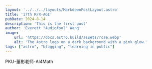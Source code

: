 ```yaml
---
layout: '../../../layouts/MarkdownPostLayout.astro'
title: '17th R/X-AGI'
pubDate: 2024-8-14
description: 'This is the first post'
author: 'Everett "Audiofool" Wang'
image:
    url: 'https://docs.astro.build/assets/rose.webp'
    alt: 'The Astro logo on a dark background with a pink glow.'
tags: ["astro", "blogging", "learning in public"]
---
```


PKU-董彬老师-AI4Math